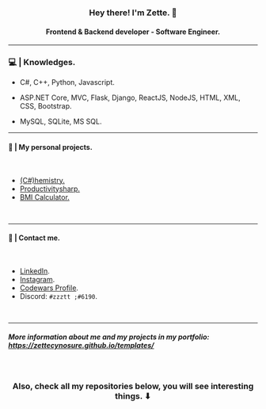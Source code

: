 ### <p align="center"> Hey there! I'm Zette. 👋 </p>
#### <p align="center"> Frontend & Backend developer - Software Engineer. </p>

<hr>

### :computer: | Knowledges.

- C#, C++, Python, Javascript.

- ASP.NET Core, MVC, Flask, Django, ReactJS, NodeJS, HTML, XML, CSS, Bootstrap.

- MySQL, SQLite, MS SQL.

- - -

#### :notebook: | My personal projects.

<br>

  - <a href="https://github.com/ZetteCynosure/Cshar_chemistry"> (C#)hemistry. </a>
  - <a href="https://github.com/ZetteCynosure/productivity-console-app"> Productivitysharp. </a>
  - <a href="https://github.com/ZetteCynosure/bmi-calculator"> BMI Calculator. </a>

<br>

- - -

#### 📱 | Contact me.

<br>

  - <a href="https://www.linkedin.com/in/gsilvadotnet/" target="_blank"> LinkedIn</a>.
  - <a href="https://www.instagram.com/zz.gus_00/" target="_blank"> Instagram</a>.
  - <a href="https://www.codewars.com/users/Zette" target="_blank"> Codewars Profile</a>.
  - Discord: `#zzztt ;#6190`.

<br>

- - -

##### More information about me and my projects in my portfolio: https://zettecynosure.github.io/templates/

<br>

### <p align="center"> Also, check all my repositories below, you will see interesting things. ⬇ </p>
